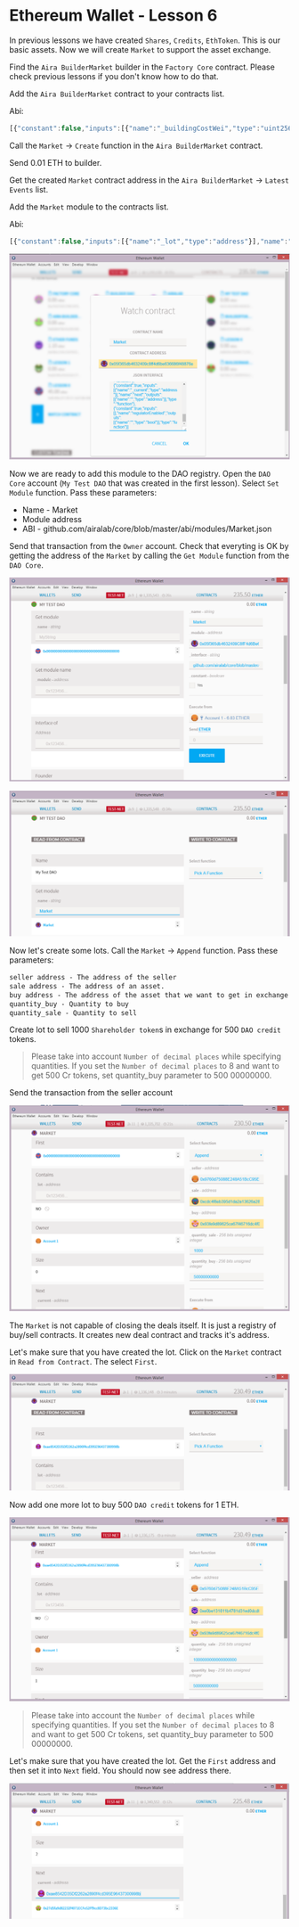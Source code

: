 # Ethereum Wallet - Lesson 6

In previous lessons we have created `Shares`, `Credits`, `EthToken`. This is our basic assets. Now we will create `Market` to support the asset exchange. 

Find the `Aira BuilderMarket` builder in the `Factory Core` contract. Please check previous lessons if you don't know how to do that.

Add the `Aira BuilderMarket` contract to your contracts list.

Abi:
```js
[{"constant":false,"inputs":[{"name":"_buildingCostWei","type":"uint256"}],"name":"setCost","outputs":[],"type":"function"},{"constant":false,"inputs":[{"name":"_owner","type":"address"}],"name":"delegate","outputs":[],"type":"function"},{"constant":true,"inputs":[],"name":"buildingCostWei","outputs":[{"name":"","type":"uint256"}],"type":"function"},{"constant":false,"inputs":[{"name":"_proposal","type":"address"}],"name":"setProposal","outputs":[],"type":"function"},{"constant":true,"inputs":[],"name":"owner","outputs":[{"name":"","type":"address"}],"type":"function"},{"constant":false,"inputs":[{"name":"_cashflow","type":"address"}],"name":"setCashflow","outputs":[],"type":"function"},{"constant":true,"inputs":[],"name":"getLastContract","outputs":[{"name":"","type":"address"}],"type":"function"},{"constant":false,"inputs":[],"name":"create","outputs":[{"name":"","type":"address"}],"type":"function"},{"constant":true,"inputs":[{"name":"","type":"address"},{"name":"","type":"uint256"}],"name":"getContractsOf","outputs":[{"name":"","type":"address"}],"type":"function"},{"inputs":[{"name":"_buildingCost","type":"uint256"},{"name":"_cashflow","type":"address"},{"name":"_proposal","type":"address"}],"type":"constructor"},{"anonymous":false,"inputs":[{"indexed":true,"name":"sender","type":"address"},{"indexed":true,"name":"instance","type":"address"}],"name":"Builded","type":"event"}]

```  

Call the `Market` -> `Create` function in the `Aira BuilderMarket` contract.

Send 0.01 ETH to builder. 

Get the created `Market` contract address in the `Aira BuilderMarket` -> `Latest Events` list.

Add the `Market` module to the contracts list.

Abi:  
```js
[{"constant":false,"inputs":[{"name":"_lot","type":"address"}],"name":"remove","outputs":[],"type":"function"},{"constant":true,"inputs":[],"name":"first","outputs":[{"name":"","type":"address"}],"type":"function"},{"constant":false,"inputs":[{"name":"_enable","type":"bool"}],"name":"setRegulator","outputs":[],"type":"function"},{"constant":false,"inputs":[{"name":"_seller","type":"address"},{"name":"_sale","type":"address"},{"name":"_buy","type":"address"},{"name":"_quantity_sale","type":"uint256"},{"name":"_quantity_buy","type":"uint256"}],"name":"append","outputs":[{"name":"","type":"address"}],"type":"function"},{"constant":false,"inputs":[{"name":"_owner","type":"address"}],"name":"delegate","outputs":[],"type":"function"},{"constant":true,"inputs":[{"name":"_lot","type":"address"}],"name":"contains","outputs":[{"name":"","type":"bool"}],"type":"function"},{"constant":true,"inputs":[],"name":"owner","outputs":[{"name":"","type":"address"}],"type":"function"},{"constant":true,"inputs":[],"name":"size","outputs":[{"name":"","type":"uint256"}],"type":"function"},{"constant":true,"inputs":[{"name":"_current","type":"address"}],"name":"next","outputs":[{"name":"","type":"address"}],"type":"function"},{"constant":true,"inputs":[],"name":"regulatorEnabled","outputs":[{"name":"","type":"bool"}],"type":"function"}]

```
![Screenshot 32](/img/Screenshot_32.png)

Now we are ready to add this module to the DAO registry. Open the `DAO Core` account (`My Test DAO` that was created in the first lesson). Select `Set Module` function. Pass these parameters:

- Name - Market 
- Module address 
- ABI - github.com/airalab/core/blob/master/abi/modules/Market.json  

Send that transaction from the `Owner` account. Check that everyting is OK by getting the address of the `Market` by calling the `Get Module` function from the `DAO Core`.

![Screenshot 33](/img/Screenshot_33.png)

![Screenshot 34](/img/Screenshot_34.png)

Now let's create some lots. Call the `Market` -> `Append` function. Pass these parameters:

    seller address - The address of the seller 
    sale address - The address of an asset. 
    buy address - The address of the asset that we want to get in exchange 
    quantity_buy - Quantity to buy 
    quantity_sale - Quantity to sell

Create lot to sell 1000 `Shareholder token`s in exchange for 500 `DAO credit` tokens.

> Please take into account `Number of decimal places` while specifying quantities. If you set the `Number of decimal places` to 8 and want to get 500 Cr tokens, set quantity_buy parameter to 500 00000000.

Send the transaction from the seller account

![Screenshot 35](/img/Screenshot_35.png)

The `Market` is not capable of closing the deals itself. It is just a registry of buy/sell contracts. It creates new deal contract and tracks it's address. 

Let's make sure that you have created the lot. Click on the `Market` contract in `Read from Contract`. The select `First`.

![Screenshot 40](/img/Screenshot_40.png)

Now add one more lot to buy 500 `DAO credit` tokens for 1 ETH.

![Screenshot 41](/img/Screenshot_41.png)

> Please take into account the `Number of decimal places` while specifying quantities. If you set the `Number of decimal places` to 8 and want to get 500 Cr tokens, set quantity_buy parameter to 500 00000000.

Let's make sure that you have created the lot. Get the `First` address and then set it into `Next` field. You should now see address there.

![Screenshot 42](/img/Screenshot_42.png)

